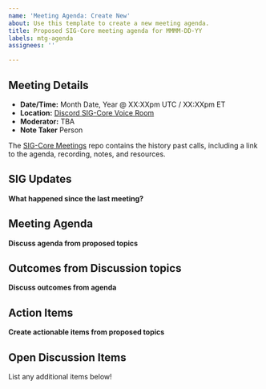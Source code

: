 ```yaml
---
name: 'Meeting Agenda: Create New'
about: Use this template to create a new meeting agenda.
title: Proposed SIG-Core meeting agenda for MMMM-DD-YY
labels: mtg-agenda
assignees: ''

---
```


## Meeting Details

- **Date/Time:** Month Date, Year @ XX:XXpm UTC / XX:XXpm ET
- **Location:** [Discord SIG-Core Voice Room](https://discord.gg/WtmTC6erDP)
- **Moderator:** TBA
- **Note Taker** Person

The [SIG-Core Meetings](https://github.com/o3de/sig-core/tree/main/meetings) repo contains the history past calls, including a link to the agenda, recording, notes, and resources.

## SIG Updates

**What happened since the last meeting?**

## Meeting Agenda

**Discuss agenda from proposed topics**

## Outcomes from Discussion topics

**Discuss outcomes from agenda**

## Action Items

**Create actionable items from proposed topics**

## Open Discussion Items

List any additional items below!

